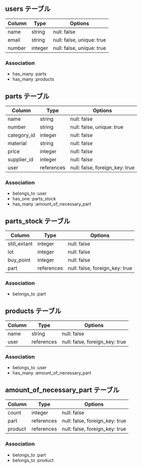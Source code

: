 ## users テーブル

| Column | Type    | Options                   |
| ------ | ------- | ------------------------- |
| name   | string  | null: false               |
| email  | string  | null: false, unique: true |
| number | integer | null: false, unique: true |

### Association

- has_many :parts
- has_many :products

## parts テーブル

| Column      | Type       | Options                        |
| ----------- | ---------- | ------------------------------ |
| name        | string     | null: false                    |
| number      | string     | null: false, unique: true      |
| category_id | integer    | null: false                    |
| material    | string     | null: false                    |
| price       | integer    | null: false                    |
| supplier_id | integer    | null: false                    |
| user        | references | null: false, foreign_key: true |

### Association

- belongs_to :user
- has_one :parts_stock
- has_many :amount_of_necessary_part 

## parts_stock テーブル

| Column       | Type       | Options                        |
| ------------ | ---------- | ------------------------------ |
| still_extant | integer    | null: false                    |
| lot          | integer    | null: false                    |
| buy_point    | integer    | null: false                    |
| part         | references | null: false, foreign_key: true |

### Association

- belongs_to :part

## products テーブル

| Column      | Type       | Options                        |
| ----------- | ---------- | ------------------------------ |
| name        | string     | null: false                    |
| user        | references | null: false, foreign_key: true |

### Association

- belongs_to :user
- has_many :amount_of_necessary_part 

## amount_of_necessary_part テーブル

| Column  | Type       | Options                        |
| ------- | ---------- | ------------------------------ |
| count   | integer    | null: false                    | 
| part    | references | null: false, foreign_key: true |
| product | references | null: false, foreign_key: true |

### Association

- belongs_to :part
- belongs_to :product